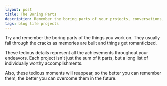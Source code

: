 ```yaml
---
layout: post
title: The Boring Parts
description: Remember the boring parts of your projects, conversations, and overall experiences.
tags: blog life projects
---
```


Try and remember the boring parts of the things you work on. They usually fall through the cracks as memories are built and things get romanticized.

These tedious details represent all the achievements throughout your endeavors. Each project isn't just the sum of it parts, but a long list of individually worthy accomplishments.

Also, these tedious moments will reappear, so the better you can remember them, the better you can overcome them in the future.